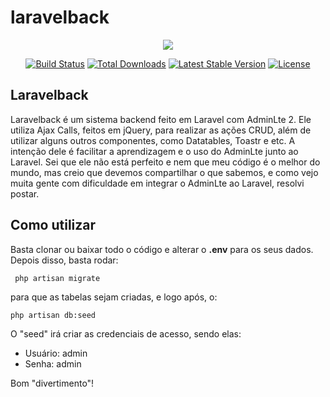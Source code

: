 # laravelback

<p align="center"><img src="https://laravel.com/assets/img/components/logo-laravel.svg"></p>

<p align="center">
<a href="https://travis-ci.org/laravel/framework"><img src="https://travis-ci.org/laravel/framework.svg" alt="Build Status"></a>
<a href="https://packagist.org/packages/laravel/framework"><img src="https://poser.pugx.org/laravel/framework/d/total.svg" alt="Total Downloads"></a>
<a href="https://packagist.org/packages/laravel/framework"><img src="https://poser.pugx.org/laravel/framework/v/stable.svg" alt="Latest Stable Version"></a>
<a href="https://packagist.org/packages/laravel/framework"><img src="https://poser.pugx.org/laravel/framework/license.svg" alt="License"></a>
</p>

## Laravelback

Laravelback é um sistema backend feito em Laravel com AdminLte 2. 
Ele utiliza Ajax Calls, feitos em jQuery, para realizar as ações CRUD, além de utilizar alguns outros componentes, como Datatables, Toastr e etc.
A intenção dele é facilitar a aprendizagem e o uso do AdminLte junto ao Laravel.
Sei que ele não está perfeito e nem que meu código é o melhor do mundo, mas creio que devemos compartilhar o que sabemos, e como vejo muita gente com dificuldade em integrar o AdminLte ao Laravel, resolvi postar.

## Como utilizar

Basta clonar ou baixar todo o código e alterar o <b>.env</b> para os seus dados.
Depois disso, basta rodar: 
```laravel
 php artisan migrate 
 ```
 para que as tabelas sejam criadas, e logo após, o:

```
php artisan db:seed
```

O "seed" irá criar as credenciais de acesso, sendo elas:
 - Usuário: admin
 - Senha: admin

Bom "divertimento"!